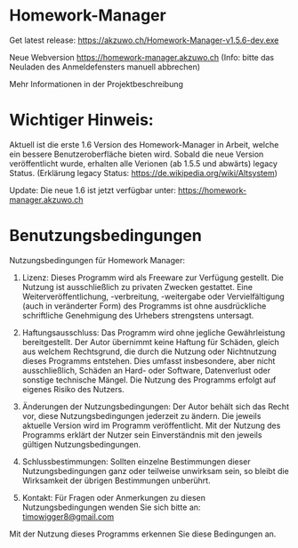 # Homework-Manager
Get latest release: https://akzuwo.ch/Homework-Manager-v1.5.6-dev.exe

Neue Webversion https://homework-manager.akzuwo.ch
(Info: bitte das Neuladen des Anmeldefensters manuell abbrechen)

Mehr Informationen in der Projektbeschreibung

# Wichtiger Hinweis:
Aktuell ist die erste 1.6 Version des Homework-Manager in Arbeit, welche ein bessere Benutzeroberfläche bieten wird.
Sobald die neue Version veröffentlicht wurde, erhalten alle Verionen (ab 1.5.5 und abwärts) legacy Status.
(Erklärung legacy Status: https://de.wikipedia.org/wiki/Altsystem)

Update: Die neue 1.6 ist jetzt verfügbar unter:
https://homework-manager.akzuwo.ch

# Benutzungsbedingungen
Nutzungsbedingungen für Homework Manager:

1. Lizenz:
Dieses Programm wird als Freeware zur Verfügung gestellt. Die Nutzung ist ausschließlich zu privaten Zwecken gestattet. Eine Weiterveröffentlichung, -verbreitung, -weitergabe oder Vervielfältigung (auch in veränderter Form) des Programms ist ohne ausdrückliche schriftliche Genehmigung des Urhebers strengstens untersagt.

2. Haftungsausschluss:
Das Programm wird ohne jegliche Gewährleistung bereitgestellt. Der Autor übernimmt keine Haftung für Schäden, gleich aus welchem Rechtsgrund, die durch die Nutzung oder Nichtnutzung dieses Programms entstehen. Dies umfasst insbesondere, aber nicht ausschließlich, Schäden an Hard- oder Software, Datenverlust oder sonstige technische Mängel. Die Nutzung des Programms erfolgt auf eigenes Risiko des Nutzers.

3. Änderungen der Nutzungsbedingungen:
Der Autor behält sich das Recht vor, diese Nutzungsbedingungen jederzeit zu ändern. Die jeweils aktuelle Version wird im Programm veröffentlicht. Mit der Nutzung des Programms erklärt der Nutzer sein Einverständnis mit den jeweils gültigen Nutzungsbedingungen.

4. Schlussbestimmungen:
Sollten einzelne Bestimmungen dieser Nutzungsbedingungen ganz oder teilweise unwirksam sein, so bleibt die Wirksamkeit der übrigen Bestimmungen unberührt.

5. Kontakt:
Für Fragen oder Anmerkungen zu diesen Nutzungsbedingungen wenden Sie sich bitte an:
timowigger8@gmail.com

Mit der Nutzung dieses Programms erkennen Sie diese Bedingungen an.
